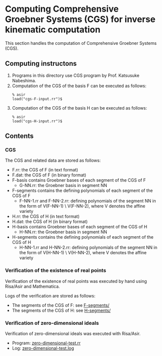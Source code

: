 # Computing Comprehensive Groebner Systems (CGS) for inverse kinematic computation

This section handles the computation of Comprehensive Groebner Systems (CGS).

## Computing instructons

1. Programs in this directory use CGS program by Prof. Katsusuke Nabeshima.
1. Computation of the CGS of the basis F can be executed as follows:
    ```
    % asir
    load("cgs-F-input.rr")$
    ```
1. Computation of the CGS of the basis H can be executed as follows:
    ```
    % asir
    load("cgs-H-input.rr")$
    ```
## Contents

### CGS

The CGS and related data are stored as follows:

- F.rr: the CGS of F (in text format)
- F.dat: the CGS of F (in binary format)
- F-basis contains Groebner bases of each segment of the CGS of F
  - G-NN.rr: the Groebner basis in segment NN
- F-segments contains the defining polynomials of each segment of the CGS of F
  - F-NN-1.rr and F-NN-2.rr: defining polynomials of the segment NN in the form of V(F-NN-1) \ V(F-NN-2), where V denotes the affine variety
- H.rr: the CGS of H (in text format)
- H.dat: the CGS of H (in binary format)
- H-basis contains Groebner bases of each segment of the CGS of H
  - H-NN.rr: the Groebner basis in segment NN
- H-segments contains the defining polynomials of each segment of the CGS of H
  - H-NN-1.rr and H-NN-2.rr: defining polynomials of the segment NN in the form of V(H-NN-1) \ V(H-NN-2), where V denotes the affine variety

### Verification of the existence of real points 

Verification of the existence of real points was executed by hand using Risa/Asir and Mathematica. 

Logs of the verification are stored as follows:

- The segments of the CGS of F: see 
[F-segments/](./F-segments/) 
- The segments of the CGS of H: see 
[H-segments/](./H-segments/) 

### Verification of zero-dimensional ideals

Verification of zero-dimensional ideals was executed with Risa/Asir.

- Program: [zero-dimensional-test.rr](./zero-dimensional-test.rr)
- Log: [zero-dimensional-test.log](./zero-dimensional-test.log)

